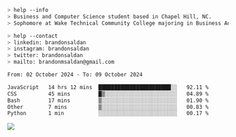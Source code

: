 ````bash
> help --info
> Business and Computer Science student based in Chapel Hill, NC.
> Sophomore at Wake Technical Community College majoring in Business Administration.
````

````bash
> help --contact
> linkedin: brandonsaldan
> instagram: brandonsaldan
> twitter: brandonsaldan
> mailto: brandonmsaldan@gmail.com
````

<!--START_SECTION:waka-->

```txt
From: 02 October 2024 - To: 09 October 2024

JavaScript   14 hrs 12 mins  ███████████████████████░░   92.11 %
CSS          45 mins         █▒░░░░░░░░░░░░░░░░░░░░░░░   04.89 %
Bash         17 mins         ▒░░░░░░░░░░░░░░░░░░░░░░░░   01.90 %
Other        7 mins          ▒░░░░░░░░░░░░░░░░░░░░░░░░   00.83 %
Python       1 min           ░░░░░░░░░░░░░░░░░░░░░░░░░   00.17 %
```

<!--END_SECTION:waka-->

![](https://komarev.com/ghpvc/?username=brandonsaldan&color=6A8AFF)
